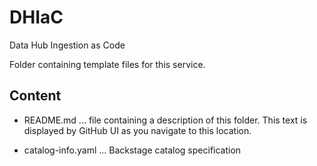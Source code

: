 # DHIaC
Data Hub Ingestion as Code

Folder containing template files for this service.

## Content
- README.md ... file containing a description of this folder. This text is displayed by GitHub UI as you navigate to this location.

- catalog-info.yaml ... Backstage catalog specification
